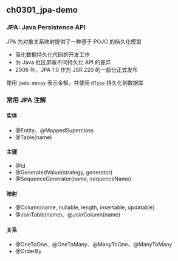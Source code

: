 ## ch0301_jpa-demo

### JPA: Java Persistence API
JPA 为对象关系映射提供了一种基于 POJO 的持久化模型
* 简化数据持久化代码的开发工作
* 为 Java 社区屏蔽不同持久化 API 的差异
* 2006 年，JPA 1.0 作为 JSR 220 的⼀部分正式发布

使用 `joda-money` 表示金额，并使用 `@Type` 持久化到数据库


### 常⽤ JPA 注解
#### 实体
* @Entity、@MappedSuperclass
* @Table(name)
#### 主键
* @Id
* @GeneratedValue(strategy, generator)
* @SequenceGenerator(name, sequenceName)
#### 映射
* @Column(name, nullable, length, insertable, updatable)
* @JoinTable(name)、@JoinColumn(name)
#### 关系
* @OneToOne、@OneToMany、@ManyToOne、@ManyToMany
* @OrderBy

